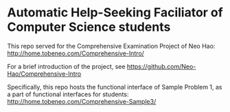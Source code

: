 # Automatic Help-Seeking Faciliator of Computer Science students

This repo served for the Comprehensive Examination Project of Neo Hao: http://home.tobeneo.com/Comprehensive-Intro/

For a brief introduction of the project, see https://github.com/Neo-Hao/Comprehensive-Intro

Specifically, this repo hosts the functional interface of Sample Problem 1, as a part of functional interfaces for students: http://home.tobeneo.com/Comprehensive-Sample3/
